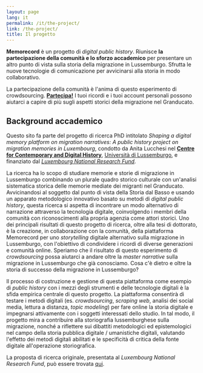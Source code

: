 ```yaml
---
layout: page
lang: it
permalink: /it/the-project/
link: /the-project/
title: Il progetto
---
```


**Memorecord** è un progetto di *digital public history*. Riunisce **la partecipazione della comunità e lo sforzo accademico** per presentare un altro punto di vista sulla storia della migrazione in Lussemburgo. Sfrutta le nuove tecnologie di comunicazione per avvicinarsi alla storia in modo collaborativo. 

<!-- more -->

La partecipazione della comunità è l'anima di questo esperimento di crowdsourcing. [**Partecipa!**](https://memorecord.uni.lu/it/take-part/) I tuoi ricordi e i tuoi account personali possono aiutarci a capire di più sugli aspetti storici della migrazione nel Granducato.


## **Background accademico**

Questo sito fa parte del progetto di ricerca PhD intitolato *Shaping a digital memory platform on migration narratives: A public history project on migration memories in Luxembourg*, condotto da Anita Lucchesi nel [**Centre for Contemporary and Digital History**](https://www.c2dh.uni.lu/), [Università di Lussemburgo](https://www.uni.lu/), e finanziato dal [*Luxembourg National Research Fund*](https://www.fnr.lu).

La ricerca ha lo scopo di studiare memorie e storie di migrazione in Lussemburgo combinando un plurale quadro storico culturale con un'analisi sistematica storica delle memorie mediate dei migranti nel Granducato. Avvicinandosi al soggetto dal punto di vista della Storia dal Basso e usando un apparato metodologico innovativo basato su metodi di *digital public history*, questa ricerca si aspetta di incontrare un modo alternativo di narrazione attraverso la tecnologia digitale, coinvolgendo i membri della comunità con riconoscimenti alla propria agenzia come attori storici. Uno dei principali risultati di questo progetto di ricerca, oltre alla tesi di dottorato, è la creazione, in collaborazione con la comunità, della piattaforma Memorecord per uno *storytelling* digitale alternativo sulla migrazione in Lussemburgo, con l'obiettivo di condividere i ricordi di diverse generazioni e comunità online. Speriamo che il risultato di questo esperimento di *crowdsourcing* possa aiutarci a  andare oltre la *master narrative* sulla migrazione in Lussemburgo che già conosciamo. Cosa c'è dietro e oltre la storia di successo della migrazione in Lussemburgo?

Il processo di costruzione e gestione di questa piattaforma come esempio di *public history* con i mezzi degli strumenti e delle tecnologie digitali è la sfida empirica centrale di questo progetto. La piattaforma consentirà di testare i metodi digitali (es. *crowdsourcing*, *scraping web*, analisi dei social media, lettura a distanza, *topic modeling*) per fare online la storia digitale e impegnarsi attivamente con i soggetti interessati dello studio. In tal modo, il progetto mira a contribuire alla storiografia lussemburghese sulla migrazione, nonché a riflettere sui dibattiti metodologici ed epistemologici nel campo della storia pubblica digitale / umanistiche digitali, valutando l'effetto dei metodi digitali abilitati e le specificità di critica della fonte digitale all'operazione storiografica.

La proposta di ricerca originale, presentata al *Luxembourg National Research Fund*, può essere trovata [qui](https://historiografianarede.files.wordpress.com/2015/10/lucchesi-fnr.pdf).
